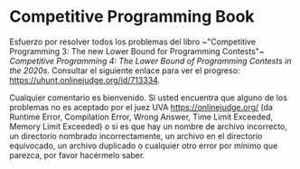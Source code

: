 # Competitive Programming Book

Esfuerzo por resolver todos los problemas del libro ~"Competitive Programming 3: The new Lower Bound for Programming Contests"~ *Competitive Programming 4: The Lower Bound of Programming Contests in the 2020s*. Consultar el siguiente enlace para ver el progreso: https://uhunt.onlinejudge.org/id/713334.

Cualquier comentario es bienvenido. Si usted encuentra que alguno de los problemas no es aceptado por el juez UVA https://onlinejudge.org/ (da Runtime Error, Compilation Error, Wrong Answer, Time Limit Exceeded, Memory Limit Exceeded) o si es que hay un nombre de archivo incorrecto, un directorio nombrado incorrectamente, un archivo en el directorio equivocado, un archivo duplicado o cualquier otro error por mínimo que parezca, por favor hacérmelo saber.
